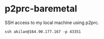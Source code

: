 # p2prc-baremetal
SSH access to my local machine using p2prc.

```
ssh akilan@164.90.177.167 -p 43351
```


